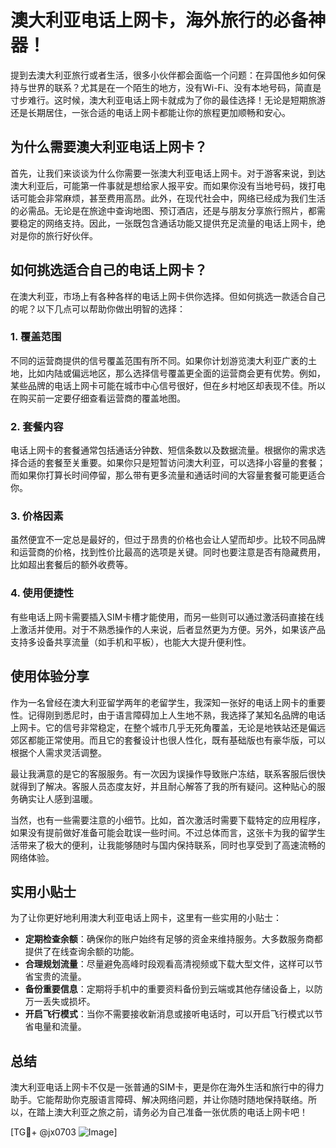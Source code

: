 # 澳大利亚电话上网卡，海外旅行的必备神器！

提到去澳大利亚旅行或者生活，很多小伙伴都会面临一个问题：在异国他乡如何保持与世界的联系？尤其是在一个陌生的地方，没有Wi-Fi、没有本地号码，简直是寸步难行。这时候，澳大利亚电话上网卡就成为了你的最佳选择！无论是短期旅游还是长期居住，一张合适的电话上网卡都能让你的旅程更加顺畅和安心。

## 为什么需要澳大利亚电话上网卡？

首先，让我们来谈谈为什么你需要一张澳大利亚电话上网卡。对于游客来说，到达澳大利亚后，可能第一件事就是想给家人报平安。而如果你没有当地号码，拨打电话可能会非常麻烦，甚至费用高昂。此外，在现代社会中，网络已经成为我们生活的必需品。无论是在旅途中查询地图、预订酒店，还是与朋友分享旅行照片，都需要稳定的网络支持。因此，一张既包含通话功能又提供充足流量的电话上网卡，绝对是你的旅行好伙伴。

## 如何挑选适合自己的电话上网卡？

在澳大利亚，市场上有各种各样的电话上网卡供你选择。但如何挑选一款适合自己的呢？以下几点可以帮助你做出明智的选择：

### 1. **覆盖范围**
不同的运营商提供的信号覆盖范围有所不同。如果你计划游览澳大利亚广袤的土地，比如内陆或偏远地区，那么选择信号覆盖更全面的运营商会更有优势。例如，某些品牌的电话上网卡可能在城市中心信号很好，但在乡村地区却表现不佳。所以在购买前一定要仔细查看运营商的覆盖地图。

### 2. **套餐内容**
电话上网卡的套餐通常包括通话分钟数、短信条数以及数据流量。根据你的需求选择合适的套餐至关重要。如果你只是短暂访问澳大利亚，可以选择小容量的套餐；而如果你打算长时间停留，那么带有更多流量和通话时间的大容量套餐可能更适合你。

### 3. **价格因素**
虽然便宜不一定总是最好的，但过于昂贵的价格也会让人望而却步。比较不同品牌和运营商的价格，找到性价比最高的选项是关键。同时也要注意是否有隐藏费用，比如超出套餐后的额外收费等。

### 4. **使用便捷性**
有些电话上网卡需要插入SIM卡槽才能使用，而另一些则可以通过激活码直接在线上激活并使用。对于不熟悉操作的人来说，后者显然更为方便。另外，如果该产品支持多设备共享流量（如手机和平板），也能大大提升便利性。

## 使用体验分享

作为一名曾经在澳大利亚留学两年的老留学生，我深知一张好的电话上网卡的重要性。记得刚到悉尼时，由于语言障碍加上人生地不熟，我选择了某知名品牌的电话上网卡。它的信号非常稳定，在整个城市几乎无死角覆盖，无论是地铁站还是偏远郊区都能正常使用。而且它的套餐设计也很人性化，既有基础版也有豪华版，可以根据个人需求灵活调整。

最让我满意的是它的客服服务。有一次因为误操作导致账户冻结，联系客服后很快就得到了解决。客服人员态度友好，并且耐心解答了我的所有疑问。这种贴心的服务确实让人感到温暖。

当然，也有一些需要注意的小细节。比如，首次激活时需要下载特定的应用程序，如果没有提前做好准备可能会耽误一些时间。不过总体而言，这张卡为我的留学生活带来了极大的便利，让我能够随时与国内保持联系，同时也享受到了高速流畅的网络体验。

## 实用小贴士

为了让你更好地利用澳大利亚电话上网卡，这里有一些实用的小贴士：

- **定期检查余额**：确保你的账户始终有足够的资金来维持服务。大多数服务商都提供了在线查询余额的功能。
- **合理规划流量**：尽量避免高峰时段观看高清视频或下载大型文件，这样可以节省宝贵的流量。
- **备份重要信息**：定期将手机中的重要资料备份到云端或其他存储设备上，以防万一丢失或损坏。
- **开启飞行模式**：当你不需要接收新消息或接听电话时，可以开启飞行模式以节省电量和流量。

## 总结

澳大利亚电话上网卡不仅是一张普通的SIM卡，更是你在海外生活和旅行中的得力助手。它能帮助你克服语言障碍、解决网络问题，并让你随时随地保持联络。所以，在踏上澳大利亚之旅之前，请务必为自己准备一张优质的电话上网卡吧！

[TG💪+ @jx0703 ![Image](https://github.com/user-attachments/assets/dbca1d08-cadb-493c-b0ec-ad6f7a83f270)]